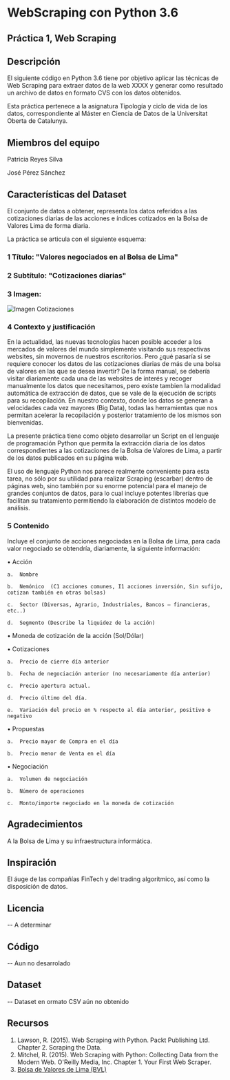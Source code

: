 # WebScraping con Python 3.6

## Práctica 1, Web Scraping

## Descripción

El siguiente código en Python 3.6 tiene por objetivo aplicar las técnicas de Web Scraping para extraer datos de la web XXXX y generar como resultado un archivo de datos en formato CVS con los datos obtenidos.  

Esta práctica pertenece a la asignatura Tipología y ciclo de vida de los datos, correspondiente al Máster en Ciencia de Datos de la Universitat Oberta de Catalunya. 

## Miembros del equipo

Patricia Reyes Silva

José Pérez Sánchez


## Características del Dataset

El conjunto de datos a obtener, representa los datos referidos a las cotizaciones diarias de las acciones e índices cotizados en la Bolsa de Valores Lima de forma diaria. 

La práctica se articula con el siguiente esquema:

### 1 Título: "Valores negociados en al Bolsa de Lima"

### 2 Subtítulo: "Cotizaciones diarias"

### 3 Imagen: 

![Imagen Cotizaciones](https://raw.githubusercontent.com/jperezsanchezU/WebScraping/master/ImagenCotizaciones.png)


### 4 Contexto y justificación

En la actualidad, las nuevas tecnologías hacen posible acceder a los mercados de valores del mundo simplemente visitando sus respectivas websites, sin movernos de nuestros escritorios.   Pero ¿qué pasaría si se requiere conocer los datos de las cotizaciones diarias de más de una bolsa de valores en las que se desea invertir? De la forma manual, se debería visitar diariamente cada una de las websites de interés y recoger manualmente los datos que necesitamos, pero existe tambien la modalidad automática de extracción de datos, que se vale de la ejecución de scripts para su recopilación.  En nuestro contexto, donde los datos se generan a velocidades cada vez mayores (Big Data), todas las herramientas que nos permitan acelerar la recopilación y posterior tratamiento de los mismos son bienvenidas.

La presente práctica tiene como objeto desarrollar un Script en el lenguaje de programación Python que  permita la extracción diaria de los datos correspondientes a las cotizaciones de la Bolsa de Valores de Lima, a partir de los datos publicados en su página web.

El uso de lenguaje Python nos parece realmente conveniente para esta tarea, no sólo por su utilidad para realizar Scraping (escarbar)  dentro de páginas web, sino también por su enorme potencial para el manejo de grandes conjuntos de datos, para lo cual incluye potentes librerías que facilitan su tratamiento permitiendo la elaboración de distintos modelo de análisis.


### 5 Contenido

Incluye el conjunto de acciones negociadas en la Bolsa de Lima, para cada valor negociado se obtendría, diariamente, la siguiente información:

•	Acción

    a.	Nombre
    
    b.	Nemónico  (C1 acciones comunes,	I1 acciones inversión, Sin sufijo, cotizan también en otras bolsas)
        
    c.	Sector (Diversas, Agrario, Industriales, Bancos – financieras, etc..)        
                
    d.	Segmento (Describe la liquidez de la acción)
    
•	Moneda de cotización de la acción (Sol/Dólar)

•	Cotizaciones


    a.	Precio de cierre día anterior    
    
    b.	Fecha de negociación anterior (no necesariamente día anterior)    
    
    c.	Precio apertura actual.    
    
    d.	Precio último del día.    
    
    e.	Variación del precio en % respecto al día anterior, positivo o negativo   
    

•	Propuestas

    a.	Precio mayor de Compra en el día    
    
    b.	Precio menor de Venta en el día
    

•	Negociación

    a.	Volumen de negociación
    
    b.	Número de operaciones    
    
    c.	Monto/importe negociado en la moneda de cotización
    

## Agradecimientos

A la Bolsa de Lima y su infraestructura informática.

## Inspiración

El áuge de las compañías FinTech y del trading algorítmico, así como la disposición de datos. 

## Licencia

-- A determinar

## Código

-- Aun no desarrolado

## Dataset

-- Dataset en ormato CSV aún no obtenido

## Recursos
1.	Lawson, R. (2015). Web Scraping with Python. Packt Publishing Ltd. Chapter 2. Scraping the Data.
2.	Mitchel, R. (2015). Web Scraping with Python: Collecting Data from the Modern Web. O'Reilly Media, Inc. Chapter 1. Your First Web Scraper.
2.  [Bolsa de Valores de Lima (BVL)](http://www.bvl.com.pe/)
